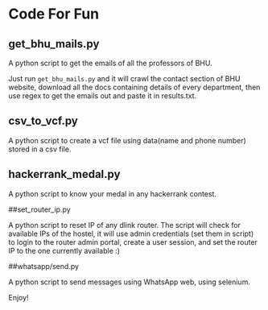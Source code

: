 # Code For Fun

## get_bhu_mails.py

A python script to get the emails of all the professors of BHU.

Just run `get_bhu_mails.py` and it will crawl the contact section of BHU website, download all the docs containing details of every department, then use regex to get the emails out and paste it in results.txt.


## csv_to_vcf.py

A python script to create a vcf file using data(name and phone number) stored in a csv file.

## hackerrank_medal.py

A python script to know your medal in any hackerrank contest.

##set_router_ip.py

A python script to reset IP of any dlink router. The script will check for available IPs of the hostel, it will use admin credentials (set them in script) to login to the router admin portal, create a user session, and set the router IP to the one currently available :)

##whatsapp/send.py

A python script to send messages using WhatsApp web, using selenium.

Enjoy!
